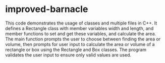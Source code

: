 # improved-barnacle

This code demonstrates the usage of classes and multiple files in C++. It defines a Rectangle class with member variables width and length, and member functions to set and get these variables, and calculate the area. The main function prompts the user to choose between finding the area or volume, then prompts for user input to calculate the area or volume of a rectangle or box using the Rectangle and Box classes. The program validates the user input to ensure only valid values are used.

